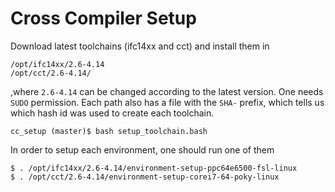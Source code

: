 Cross Compiler Setup
===


Download latest toolchains (ifc14xx and cct) and install them in

```
/opt/ifc14xx/2.6-4.14
/opt/cct/2.6-4.14/
```
,where `2.6-4.14` can be changed according to the latest version. One needs `SUDO` permission. Each path also has a file with the `SHA-` prefix, which tells us which hash id was used to create each toolchain. 

```
cc_setup (master)$ bash setup_toolchain.bash
```

In order to setup each environment, one should run one of them

```
$ . /opt/ifc14xx/2.6-4.14/environment-setup-ppc64e6500-fsl-linux
$ . /opt/cct/2.6-4.14/environment-setup-corei7-64-poky-linux
 ```

